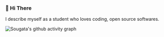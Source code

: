 ### 👋 Hi There
I describe myself as a student who loves coding, open source softwares.

![Sougata's github activity graph](https://github-readme-activity-graph.vercel.app/graph?username=jnsougata&theme=dracula)
